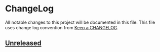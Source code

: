 # ChangeLog
All notable changes to this project will be documented in this file.
This file uses change log convention from [Keep a CHANGELOG](http://keepachangelog.com).

## [Unreleased]

[Unreleased]: https://github.com/luismayta/golang-examples/compare/0.0.2...HEAD
[0.0.2]: https://github.com/luismayta/golang-examples/compare/0.0.1...0.0.2
[0.0.1]: https://github.com/luismayta/golang-examples/compare/0.0.0...0.0.1

[CHANGELOG.md]: CHANGELOG.md
[CONTRIBUTING.md]: CONTRIBUTING.md
[LICENCE]: LICENCE
[README.md]: README.md
